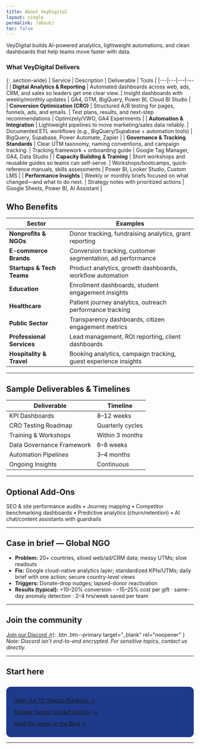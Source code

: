 ```yaml
---
title: About VeyDigital
layout: single
permalink: /about/
toc: false
---
```


VeyDigital builds AI-powered analytics, lightweight automations, and clean dashboards that help teams move faster with data.

### What VeyDigital Delivers

{: .section-wide}
| Service | Description | Deliverable | Tools |
|---|---|---|---|
| **Digital Analytics & Reporting** | Automated dashboards across web, ads, CRM, and sales so leaders get one clear view. | Insight dashboards with weekly/monthly updates | GA4, GTM, BigQuery, Power BI, Cloud BI Studio |
| **Conversion Optimization (CRO)** | Structured A/B testing for pages, funnels, ads, and emails. | Test plans, results, and next-step recommendations | Optimizely/VWO, GA4 Experiments |
| **Automation & Integration** | Lightweight pipelines to move marketing/sales data reliably. | Documented ETL workflows (e.g., BigQuery/Supabase + automation tools) | BigQuery, Supabase, Power Automate, Zapier |
| **Governance & Tracking Standards** | Clear UTM taxonomy, naming conventions, and campaign tracking. | Tracking framework + onboarding guide | Google Tag Manager, GA4, Data Studio |
| **Capacity Building & Training** | Short workshops and reusable guides so teams can self-serve. | Workshops/bootcamps, quick-reference manuals, skills assessments | Power BI, Looker Studio, Custom LMS |
| **Performance Insights** | Weekly or monthly briefs focused on what changed—and what to do next. | Strategy notes with prioritized actions | Google Sheets, Power BI, AI Assistant |

## Who Benefits

| Sector | Examples |
|---------|-----------|
| **Nonprofits & NGOs** | Donor tracking, fundraising analytics, grant reporting |
| **E-commerce Brands** | Conversion tracking, customer segmentation, ad performance |
| **Startups & Tech Teams** | Product analytics, growth dashboards, workflow automation |
| **Education** | Enrollment dashboards, student engagement insights |
| **Healthcare** | Patient journey analytics, outreach performance tracking |
| **Public Sector** | Transparency dashboards, citizen engagement metrics |
| **Professional Services** | Lead management, ROI reporting, client dashboards |
| **Hospitality & Travel** | Booking analytics, campaign tracking, guest experience insights |


---

## Sample Deliverables & Timelines

| Deliverable               | Timeline         |
|---------------------------|------------------|
| KPI Dashboards            | 8–12 weeks       |
| CRO Testing Roadmap       | Quarterly cycles |
| Training & Workshops      | Within 3 months  |
| Data Governance Framework | 6–8 weeks        |
| Automation Pipelines      | 3–4 months       |
| Ongoing Insights          | Continuous       |

---

## Optional Add-Ons

SEO & site performance audits • Journey mapping • Competitor benchmarking dashboards • Predictive analytics (churn/retention) • AI chat/content assistants with guardrails

---

## Case in brief — Global NGO

- **Problem:** 20+ countries, siloed web/ad/CRM data; messy UTMs; slow readouts  
- **Fix:** Google cloud-native analytics layer; standardized KPIs/UTMs; daily brief with one action; secure country-level views  
- **Triggers:** Donate-drop nudges; lapsed-donor reactivation  
- **Results (typical):** +10–20% conversion · −15–25% cost per gift · same-day anomaly detection · 2–4 hrs/week saved per team

---

## Join the community

[Join our Discord ↗](https://discord.gg/yourInviteCode){: .btn .btn--primary target="_blank" rel="noopener" }  
*Note: Discord isn’t end-to-end encrypted. For sensitive topics, contact us directly.*

---

## Start here
<div class="cta-dark" style="background-color:#1E3A8A;padding:1em 1.5em;border-radius:12px;margin-top:2em;">
  <p><a href="/playbook/">Open the YC Startup Playbook →</a></p>
  <p><a href="/videos/">Browse Videos (Upskill quickly) →</a></p>
  <p><a href="/blog/">Read the latest on the Blog →</a></p>
</div>

---


